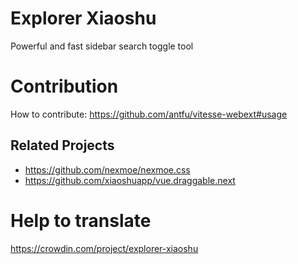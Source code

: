 # Explorer Xiaoshu

Powerful and fast sidebar search toggle tool

# Contribution

How to contribute: <https://github.com/antfu/vitesse-webext#usage>

## Related Projects
- <https://github.com/nexmoe/nexmoe.css>
- <https://github.com/xiaoshuapp/vue.draggable.next>

# Help to translate

<https://crowdin.com/project/explorer-xiaoshu>

